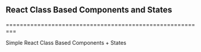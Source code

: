 ## React Class Based Components and States
=========================================================

Simple React Class Based Components + States
